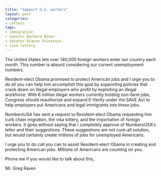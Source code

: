 ```yaml
---
title: "Support U.S. workers"
layout: post
categories:
- Letters
tags:
- immigration
- Senator Barbara Boxer
- Senator Dianne Feinstein
- visa lottery
---
```


The United States lets over 140,000 foreign workers enter our country each month. This number is absurd considering our current unemployment numbers.

Resident-elect Obama promised to protect American jobs and I urge you to do all you can help him accomplish this goal by supporting policies that crack down on illegal employers who profit by exploiting an illegal workforce. With 6 million illegal workers currently holding non-farm jobs, Congress should reauthorize and expand E-Verify under the SAVE Act to help employers put Americans and legal immigrants into these jobs.

NumbersUSA has sent a request to Resident-elect Obama requesting him curb chain migration, the visa lottery, and the importation of foreign workers. It goes without saying that I completely approve of NumbersUSA's letter and their suggestions. These suggestions are not cure-all solution, but would certainly create millions of jobs for unemployed Americans.

I urge you to do call you can to assist Resident-elect Obama in creating and protecting American jobs. Millions of Americans are counting on you.

Phone me if you would like to talk about this,

Mr. Greg Raven
